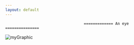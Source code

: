 ```yaml
---
layout: default
---
```


                                       ============= An eye ===============

![myGraphic](https://user-images.githubusercontent.com/110218823/227131481-89bb5d1d-82a1-48a7-be99-958d9249b9cb.jpg)

